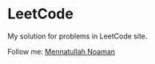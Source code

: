 # LeetCode
My solution for problems in LeetCode site.

Follow me: [Mennatullah Noaman](https://leetcode.com/mennatullahnoaman/)

